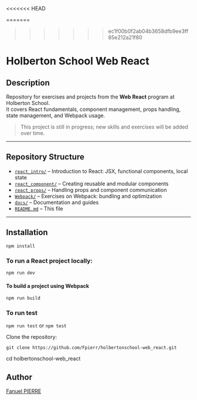 <<<<<<< HEAD

=======
>>>>>>> ec1f00b0f2ab04b3658dfb9ee3ff85e212a21f80
# Holberton School Web React

## Description
Repository for exercises and projects from the **Web React** program at Holberton School.  
It covers React fundamentals, component management, props handling, state management, and Webpack usage.  

>  This project is still in progress; new skills and exercises will be added over time.

---

## Repository Structure

- [`react_intro/`](react_intro/) – Introduction to React: JSX, functional components, local state  
- [`react_component/`](react_component/) – Creating reusable and modular components  
- [`react_props/`](react_props/) – Handling props and component communication  
- [`Webpack/`](Webpack/) – Exercises on Webpack: bundling and optimization  
- [`docs/`](docs/) – Documentation and guides  
- [`README.md`](README.md) – This file  

---

## Installation
```npm install```

### To run a React project locally:
```npm run dev```


#### To build a project using Webpack
```npm run build```

### To run test 
```npm run test```
or 
```npm test```


Clone the repository:

```git clone https://github.com/Fpierr/holbertonschool-web_react.git```

cd holbertonschool-web_react

## Author
[Fanuel PIERRE](https://github.ccom/fpierr)
